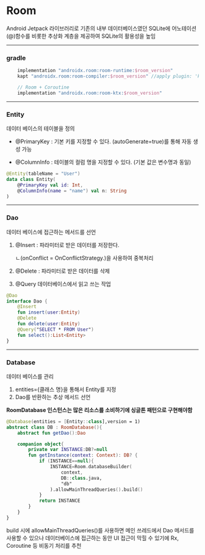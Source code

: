 # Room

Android Jetpack 라이브러리로 기존의 내부 데이터베이스였던 SQLite에 어노테이션(@)함수를 비롯한 추상화 계층을 제공하여 SQLite의 활용성을 높임

---

### gradle

```kotlin
    implementation "androidx.room:room-runtime:$room_version"
    kapt "androidx.room:room-compiler:$room_version" //apply plugin: 'kotlin-kapt'

    // Room + Coroutine
    implementation "androidx.room:room-ktx:$room_version"
```

---

### Entity

데이터 베이스의 테이블을 정의

- @PrimaryKey : 기본 키를 지정할 수 있다. (autoGenerate=true)를 통해 자동 생성 가능

- @ColumnInfo : 테이블의 컬럼 명을 지정할 수 있다. (기본 값은 변수명과 동일)

```kotlin
@Entity(tableName = "User")
data class Entity(
    @PrimaryKey val id: Int,
    @ColumnInfo(name = "name") val n: String
)
```

---

### Dao

데이터 베이스에 접근하는 메서드를 선언

1. @Insert : 파라미터로 받은 데이터를 저장한다. 

   ㄴ(onConflict = OnConflictStrategy.)을 사용하여 중복처리

2. @Delete : 파라미터로 받은 데이터를 삭제

3. @Query 데이터베이스에서 읽고 쓰는 작업

```kotlin
@Dao
interface Dao {
    @Insert
    fun insert(user:Entity)
    @Delete
    fun delete(user:Entity)
    @Query("SELECT * FROM User")
    fun select():List<Entity>
}
```

---

### Database

데이터 베이스를 관리

1. entities={클래스 명}을 통해서 Entity를 지정
2. Dao를 반환하는 추상 메서드 선언

**RoomDatabase 인스턴스는 많은 리소스를 소비하기에 싱글톤 패턴으로 구현해야함**

```kotlin
@Database(entities = [Entity::class],version = 1)
abstract class DB : RoomDatabase(){
    abstract fun getDao():Dao

    companion object{
        private var INSTANCE:DB?=null
        fun getInstance(context: Context): DB? {
            if (INSTANCE==null){
                INSTANCE=Room.databaseBuilder(
                    context,
                    DB::class.java,
                    "db"
                ).allowMainThreadQueries().build()
            }
            return INSTANCE
        }
    }
}
```

build 시에 allowMainThreadQueries()를 사용하면 메인 쓰레드에서 Dao 메서드를 사용할 수 있으나 데이터베이스에 접근하는 동안 UI 접근이 막힐 수 있기에 Rx, Coroutine 등 비동기 처리를 추천